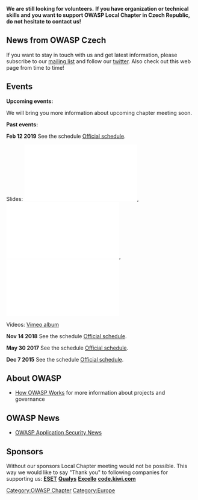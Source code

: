 **We are still looking for volunteers.** **If you have organization or
technical skills and you want to support OWASP Local Chapter in Czech
Republic, do not hesitate to contact us\!**

## News from OWASP Czech

If you want to stay in touch with us and get latest information, please
subscribe to our [mailing
list](https://lists.owasp.org/mailman/listinfo/owasp-czech-republic) and
follow our [twitter](https://twitter.com/owasp_czech). Also check out
this web page from time to time\!

## Events

**Upcoming events:**

We will bring you more information about upcoming chapter meeting soon.

**Past events:**

**Feb 12 2019** See the schedule [Official
schedule](https://www.eventbrite.com/e/owasp-czech-chapter-meeting-registration-55759551319).

Slides: ![Hacking_101_-_OWASP.pdf](Hacking_101_-_OWASP.pdf
"Hacking_101_-_OWASP.pdf"),
![Black_Market_of_Code_signings_certs.pdf](Black_Market_of_Code_signings_certs.pdf
"Black_Market_of_Code_signings_certs.pdf"),
![Getting_Started_with_Bug_Bounty..pdf](Getting_Started_with_Bug_Bounty..pdf
"Getting_Started_with_Bug_Bounty..pdf")

Videos: [Vimeo album](https://vimeo.com/album/5778636)

**Nov 14 2018** See the schedule [Official
schedule](https://www.eventbrite.com/e/owasp-czech-chapter-meeting-registration-51529309552#).

**May 30 2017** See the schedule [Official
schedule](https://www.eventbrite.com/e/owasp-czech-chapter-meeting-registration-33997427220#).

**Dec 7 2015** See the schedule [Official
schedule](https://www.eventbrite.com/e/owasp-czech-chapter-meeting-tickets-19677355500).

## About OWASP

  - [How OWASP Works](How_OWASP_Works "wikilink") for more information
    about projects and governance

## OWASP News

  - [OWASP Application Security
    News](http://www.owasp.org/index.php/OWASP_News)

## Sponsors

Without our sponsors Local Chapter meeting would not be possible. This
way we would like to say "Thank you" to following companies for
supporting us: **[ESET](https://www.eset.com/cz/)**
**[Qualys](https://www.qualys.com/)**
**[Excello](https://www.excello.cz/)**
**[code.kiwi.com](https://twitter.com/codekiwicom)**

[Category:OWASP Chapter](Category:OWASP_Chapter "wikilink")
[Category:Europe](Category:Europe "wikilink")